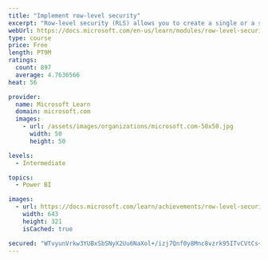 ```yaml
---
title: "Implement row-level security"
excerpt: "Row-level security (RLS) allows you to create a single or a set of reports that targets data for a specific user. In this module, you will learn how to implement RLS by using either a static or dynamic method and how Microsoft Power BI simplifies testing RLS in Power BI Desktop and Power BI service."
webUrl: https://docs.microsoft.com/en-us/learn/modules/row-level-security-power-bi/
type: course
price: Free
length: PT9M
ratings:
  count: 897
  average: 4.7636566
heat: 56

provider:
  name: Microsoft Learn
  domain: microsoft.com
  images:
    - url: /assets/images/organizations/microsoft.com-50x50.jpg
      width: 50
      height: 50

levels:
  - Intermediate

topics:
  - Power BI

images:
  - url: https://docs.microsoft.com/learn/achievements/row-level-security-power-bi-social.png
    width: 643
    height: 321
    isCached: true

secured: "WTvyunVrkw3YUBxSbSNyX2Uu6NaXol+/izj7Qnf0y8Mnc8vzrk95ITvCVtCs+3DvWMtq+lnd/36dalwkHgtr6TWT18bt5ZUOdf1ekriOfMk1x2s3BHD0VRieU83CE8Q63aWiTsOAnYHa3JqjOyBjrLXuww0Zyfq/y1w5c7y0eZLyqXqBzwFQBo/AqhYHZvX6VaaMAR6QMYvxNvqyR2kXjXXDm2Aj55E2buXQTyPfOVXzL9nH9TPWpZu6buTm8ZHMoHASR5ZisKPDYeGQQXCQkJX/do/3zhu+ov0xzTKbdzndGk9ApjM6RdxdoD0/UaHZ8ICF+Cxeeld+T8hABLKyxRnO3vB9o6PDVOd0dE61YjBReuQVEKZwFsbq69G1kQjuMhuhDvFOeoCmw+/W/+BQdWMjEb9cSCth0k+JreeAvDc=;1wVBvUkaDNXALZORrFIKGA=="
---
```


